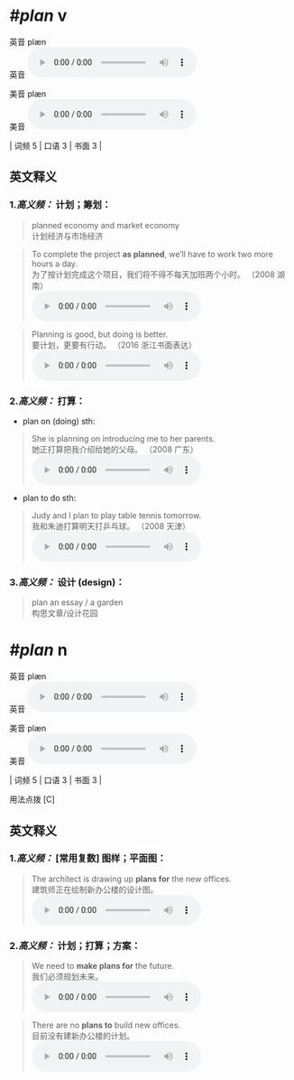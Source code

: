 # ***\#plan*** v
英音 plæn  
英音
<audio src="./media/plan-B.aac" controls="controls"></audio>

美音 plæn  
美音
<audio src="./media/plan.aac" controls="controls"></audio>



| 词频 5 | 口语 3 | 书面 3 |  

英文释义
---
### 1.*高义频：* **计划；筹划：**  

 > planned economy and market economy   
 > 计划经济与市场经济    

 > To complete the project **as planned**, we’ll have to work two more hours a day.  
 > 为了按计划完成这个项目，我们将不得不每天加班两个小时。  （2008 湖南）  
<audio src="./media/plan-1.aac" controls="controls"></audio>

 > Planning is good, but doing is better.  
 > 要计划，更要有行动。  （2016 浙江书面表达）  
<audio src="./media/plan50.aac" controls="controls"></audio>

### 2.*高义频：* **打算：**  

- plan on (doing) sth:

 > She is planning on introducing me to her parents.  
 > 她正打算把我介绍给她的父母。  （2008 广东）  
<audio src="./media/plan-3.aac" controls="controls"></audio>

- plan to do sth:

 > Judy and I plan to play table tennis tomorrow.   
 > 我和朱迪打算明天打乒乓球。  （2008 天津）  
<audio src="./media/plan-4.aac" controls="controls"></audio>

### 3.*高义频：* **设计 (design)：**  

 > plan an essay / a garden   
 > 构思文章/设计花园    


# ***\#plan*** n
英音 plæn  
英音
<audio src="./media/plan-B.aac" controls="controls"></audio>

美音 plæn  
美音
<audio src="./media/plan.aac" controls="controls"></audio>



| 词频 5 | 口语 3 | 书面 3 |  

用法点拨  [C]

英文释义
---
### 1.*高义频：* **[常用复数] 图样；平面图：**  

 > The architect is drawing up **plans for** the new offices.   
 > 建筑师正在绘制新办公楼的设计图。    
<audio src="./media/plan-5.aac" controls="controls"></audio>

### 2.*高义频：* **计划；打算；方案：**  

 > We need to **make plans for** the future.  
 > 我们必须规划未来。    
<audio src="./media/plan51.aac" controls="controls"></audio>

 > There are no **plans to** build new offices.  
 > 目前没有建新办公楼的计划。    
<audio src="./media/There are no plans to_AAC.aac" controls="controls"></audio>


